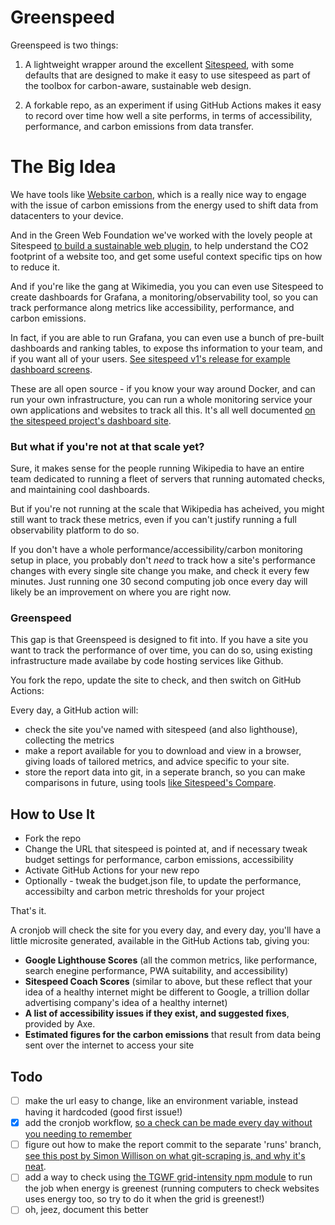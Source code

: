 # Greenspeed

Greenspeed is two things:

1. A lightweight wrapper around the excellent [Sitespeed](https://www.sitespeed.io/), with some defaults that are designed to make it easy to use sitespeed as part of the toolbox for carbon-aware, sustainable web design.

2. A forkable repo, as an experiment if using GitHub Actions makes it easy to record over time how well a site performs, in terms of accessibility, performance, and carbon emissions from data transfer.

# The Big Idea

We have tools like [Website carbon](http://websitecarbon.com/), which is a really nice way to engage with the issue of carbon emissions from the energy used to shift data from datacenters to your device.

And in the Green Web Foundation we've worked with the lovely people at Sitespeed [to build a sustainable web plugin](https://www.thegreenwebfoundation.org/news/how-to-build-a-more-sustainable-web-with-a-little-help-from-sitespeed-io/), to help understand the CO2 footprint of a website too, and get some useful context specific tips on how to reduce it.

And if you're like the gang at Wikimedia, you you can even use Sitespeed to create dashboards for Grafana, a monitoring/observability tool, so you can track performance along metrics like accessibility, performance, and carbon emissions.

In fact, if you are able to run Grafana, you can even use a bunch of pre-built dashboards and ranking tables, to expose ths information to your team, and if you want all of your users. [See sitespeed v1's release for example dashboard screens](https://www.sitespeed.io/sitespeed.io-14.0-browsertime-9.0/).

These are all open source - if you know your way around Docker, and can run your own infrastructure, you can run a whole monitoring service your own applications and websites to track all this. It's all well documented [on the sitespeed project's dashboard site](https://www.sitespeed.io/documentation/sitespeed.io/performance-dashboard/).

### But what if you're not at that scale yet?

Sure, it makes sense for the people running Wikipedia to have an entire team dedicated to running a fleet of servers that running automated checks, and maintaining cool dashboards.

But if you're not running at the scale that Wikipedia has acheived, you might still want to track these metrics, even if you can't justify running a full observability platform to do so.

If you don't have a whole performance/accessibility/carbon monitoring setup in place, you probably don't *need* to track how a site's performance changes with every single site change you make, and check it every few minutes. Just running one 30 second computing job once every day will likely be an improvement on where you are right now.

### Greenspeed

This gap is that Greenspeed is designed to fit into. If you have a site you want to track the performance of over time, you can do so, using existing infrastructure made availabe by code hosting services like Github.

You fork the repo, update the site to check, and then switch on GitHub Actions:

Every day, a GitHub action will:

- check the site you've named with sitespeed (and also lighthouse), collecting the metrics
- make a report available for you to download and view in a browser, giving loads of tailored metrics, and advice specific to your site.
- store the report data into git, in a seperate branch, so you can make comparisons in future, using tools [like Sitespeed's Compare](https://compare.sitespeed.io/).



## How to Use It

- Fork the repo
- Change the URL that sitespeed is pointed at, and if necessary tweak budget settings for performance, carbon emissions, accessibility
- Activate GitHub Actions for your new repo
- Optionally - tweak the budget.json file, to update the performance, accessibilty and carbon metric thresholds for your project

That's it.

A cronjob will check the site for you every day, and every day, you'll have a little microsite generated, available in the GitHub Actions tab, giving you:

- **Google Lighthouse Scores** (all the common metrics, like performance, search enegine performance, PWA suitability, and accessibility)
- **Sitespeed Coach Scores** (similar to above, but these reflect that your idea of a healthy internet might be different to Google, a trillion dollar advertising company's idea of a healthy internet)
- **A list of accessibility issues if they exist, and suggested fixes**, provided by Axe.
- **Estimated figures for the carbon emissions** that result from data being sent over the internet to access your site


## Todo

- [ ] make the url easy to change, like an environment variable, instead having it hardcoded (good first issue!)
- [x] add the cronjob workflow, [so a check can be made every day without you needing to remember](https://docs.github.com/en/free-pro-team@latest/actions/reference/events-that-trigger-workflows#scheduled-events)
- [ ] figure out how to make the report commit to the separate 'runs' branch, [see this post by Simon Willison on what git-scraping is, and why it's neat](https://simonwillison.net/2020/Oct/9/git-scraping/).
- [ ] add a way to check using [the TGWF grid-intensity npm module](https://github.com/thegreenwebfoundation/grid-intensity) to run the job when energy is greenest (running computers to check websites uses energy too, so try to do it when the grid is greenest!)
- [ ] oh, jeez, document this better
